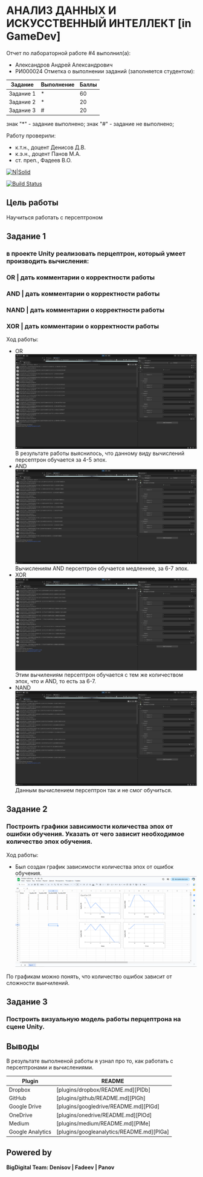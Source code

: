 # АНАЛИЗ ДАННЫХ И ИСКУССТВЕННЫЙ ИНТЕЛЛЕКТ [in GameDev]
Отчет по лабораторной работе #4 выполнил(а):
- Александров Андрей Александрович
- РИ000024
Отметка о выполнении заданий (заполняется студентом):

| Задание | Выполнение | Баллы |
| ------ | ------ | ------ |
| Задание 1 | * | 60 |
| Задание 2 | * | 20 |
| Задание 3 | # | 20 |

знак "*" - задание выполнено; знак "#" - задание не выполнено;

Работу проверили:
- к.т.н., доцент Денисов Д.В.
- к.э.н., доцент Панов М.А.
- ст. преп., Фадеев В.О.

[![N|Solid](https://cldup.com/dTxpPi9lDf.thumb.png)](https://nodesource.com/products/nsolid)

[![Build Status](https://travis-ci.org/joemccann/dillinger.svg?branch=master)](https://travis-ci.org/joemccann/dillinger)



## Цель работы
Научиться работать с персептроном
## Задание 1
### в проекте Unity реализовать перцептрон, который умеет производить вычисления:
### OR | дать комментарии о корректности работы
### AND | дать комментарии о корректности работы
### NAND | дать комментарии о корректности работы
### XOR | дать комментарии о корректности работы

Ход работы:

- OR
![Иллюстрация к проекту](https://github.com/criosstasis/Zadanie-4/blob/main/perc1.PNG)
В результате работы выяснилось, что данному виду вычислений персептрон обучается за 4-5 эпох. 
- AND
![Иллюстрация к проекту](https://github.com/criosstasis/Zadanie-4/blob/main/perc2.PNG)
Вычислениям AND персептрон обучается медленнее, за 6-7 эпох.
- XOR
![Иллюстрация к проекту](https://github.com/criosstasis/Zadanie-4/blob/main/perc3.PNG)
Этим вычилениям персептрон обучается с тем же количеством эпох, что и AND, то есть за 6-7.
- NAND
![Иллюстрация к проекту](https://github.com/criosstasis/Zadanie-4/blob/main/perc4.PNG)
Данным вычислением персептрон так и не смог обучиться.





## Задание 2
### Построить графики зависимости количества эпох от ошибки  обучения. Указать от чего зависит необходимое количество эпох обучения.

Ход работы:
- Был создан график зависимости количества эпох от ошибок обучения.
![Иллюстрация к проекту](https://github.com/criosstasis/Zadanie-4/blob/main/TABLperc.PNG)

По графикам можно понять, что количество ошибок зависит от сложности выичилений.



## Задание 3
### Построить визуальную модель работы перцептрона на сцене Unity.

## Выводы

В результате выполненой работы я узнал про то, как работать с персептронами и вычислениями.

| Plugin | README |
| ------ | ------ |
| Dropbox | [plugins/dropbox/README.md][PlDb] |
| GitHub | [plugins/github/README.md][PlGh] |
| Google Drive | [plugins/googledrive/README.md][PlGd] |
| OneDrive | [plugins/onedrive/README.md][PlOd] |
| Medium | [plugins/medium/README.md][PlMe] |
| Google Analytics | [plugins/googleanalytics/README.md][PlGa] |

## Powered by

**BigDigital Team: Denisov | Fadeev | Panov**
